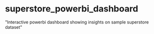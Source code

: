 # superstore_powerbi_dashboard
"Interactive powerbi dashboard showing insights on sample superstore dataset"
